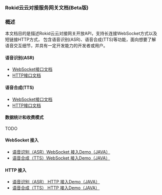 ### Rokid云云对接服务网关文档(Beta版)

### 概述

本文档目的是描述Rokid云云对接网关开放API，支持长连接WebSocket方式以及短链接HTTP方式，
包含语音识别(ASR)、语音合成(TTS)等功能，面向想要了解语音交互细节，并具有一定开发能力的开发者或用户。



#### 语音识别(ASR)
 - [WebSocket接口文档](./gw-ws-asr-api.md)
 - [HTTP接口文档](./gw-http-asr-api.md)



#### 语音合成(TTS)
 - [WebSocket接口文档](./gw-ws-tts-api.md)
 - [HTTP接口文档](./gw-http-tts-api.md)

#### 数据统计和收费模式
  TODO


#### WebSocket 接入
- [语音识别（ASR）WebSocket 接入Demo（JAVA）](https://github.com/Rokid/rokid-speech)
- [ 语音合成（TTS）WebSocket 接入Demo（JAVA）](https://github.com/Rokid/speech-python-demo)

#### HTTP 接入
- [ 语音识别（ASR） HTTP 接入Demo（JAVA）](https://developer.rokid.com/docs/3-ApiReference/openvoice-http-asr.html)
- [ 语音合成（TTS） HTTP 接入Demo（JAVA）](https://developer.rokid.com/docs/3-ApiReference/openvoice-http-tts.html)

